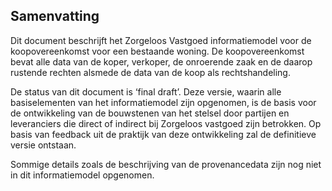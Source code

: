 <h2>Samenvatting</h2>

Dit document beschrijft het Zorgeloos Vastgoed informatiemodel voor de koopovereenkomst voor een bestaande woning. De koopovereenkomst bevat alle data van de koper, verkoper, de onroerende zaak en de daarop rustende rechten alsmede de data van de koop als rechtshandeling.

De status van dit document is ‘final draft’. Deze versie, waarin alle basiselementen van het informatiemodel zijn opgenomen, is de basis voor de ontwikkeling van de bouwstenen van het stelsel door partijen en leveranciers die direct of indirect bij Zorgeloos vastgoed zijn betrokken. Op basis van feedback uit de praktijk van deze ontwikkeling zal de definitieve versie ontstaan.

Sommige details zoals de beschrijving van de provenancedata zijn nog niet in dit informatiemodel opgenomen.
